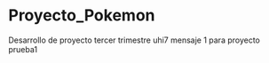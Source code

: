 # Proyecto_Pokemon
 Desarrollo de proyecto tercer trimestre 
 uhi7
mensaje 1 para proyecto prueba1

